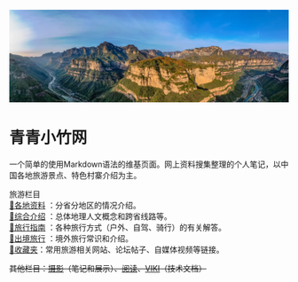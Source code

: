 ![](https://raw.githubusercontent.com/szqq0512/Pic/main/img/202202112050167.webp)

# 青青小竹网  
  
一个简单的使用Markdown语法的维基页面。网上资料搜集整理的个人笔记，以中国各地旅游景点、特色村寨介绍为主。  
  
旅游栏目  
[🔸各地资料](旅游/中国各地旅游资源/华北地区/北京市/解读北京/北京市概览.md) ：分省分地区的情况介绍。  
[🔸综合介绍](旅游/综合介绍/中国历史人文介绍/概述.md) ：总体地理人文概念和跨省线路等。  
[🔸旅行指南](旅游/旅行指南/旅行注意事项/旅游百事通.md) ：各种旅行方式（户外、自驾、骑行）的有关解答。  
[🔸出境旅行](旅游/出境旅行/日本旅游签证.md) ：境外旅行常识和介绍。  
[🔸收藏夹](旅游/网上相关链接/收藏夹.md)：常用旅游相关网站、论坛帖子、自媒体视频等链接。  

~~其他栏目：[摄影](摄影/vx.json)（笔记和展示）、[阅读](阅读/vx.json)、[VIKI](viki/vx.json)（技术文档）~~
